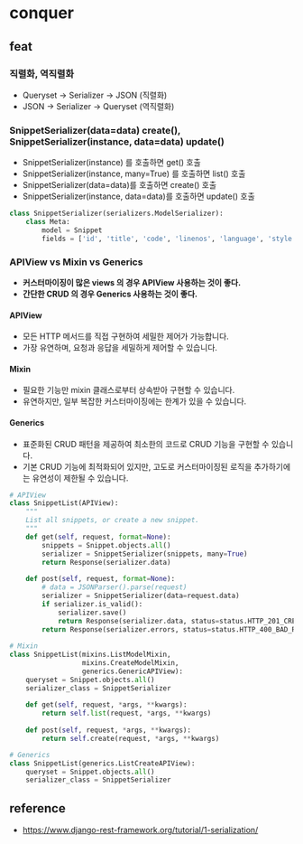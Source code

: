 # conquer

## feat

### 직렬화, 역직렬화
  - Queryset -> Serializer -> JSON (직렬화)
  - JSON -> Serializer -> Queryset (역직렬화)
### SnippetSerializer(data=data) create(), SnippetSerializer(instance, data=data) update()
  - SnippetSerializer(instance) 를 호출하면 get() 호출
  - SnippetSerializer(instance, many=True) 를 호출하면 list() 호출
  - SnippetSerializer(data=data)를 호출하면 create() 호출
  - SnippetSerializer(instance, data=data)를 호출하면 update() 호출
```python
class SnippetSerializer(serializers.ModelSerializer):
    class Meta:
        model = Snippet
        fields = ['id', 'title', 'code', 'linenos', 'language', 'style']
```
### APIView vs Mixin vs Generics
- **커스터마이징이 많은 views 의 경우 APIView 사용하는 것이 좋다.**
- **간단한 CRUD 의 경우 Generics 사용하는 것이 좋다.**
#### APIView
  - 모든 HTTP 메서드를 직접 구현하여 세밀한 제어가 가능합니다.
  - 가장 유연하며, 요청과 응답을 세밀하게 제어할 수 있습니다.
#### Mixin
  - 필요한 기능만 mixin 클래스로부터 상속받아 구현할 수 있습니다.
  - 유연하지만, 일부 복잡한 커스터마이징에는 한계가 있을 수 있습니다.
#### Generics
  - 표준화된 CRUD 패턴을 제공하여 최소한의 코드로 CRUD 기능을 구현할 수 있습니다.
  - 기본 CRUD 기능에 최적화되어 있지만, 고도로 커스터마이징된 로직을 추가하기에는 유연성이 제한될 수 있습니다.
```python
# APIView
class SnippetList(APIView):
    """
    List all snippets, or create a new snippet.
    """
    def get(self, request, format=None):
        snippets = Snippet.objects.all()
        serializer = SnippetSerializer(snippets, many=True)
        return Response(serializer.data)
    
    def post(self, request, format=None):
        # data = JSONParser().parse(request)
        serializer = SnippetSerializer(data=request.data)
        if serializer.is_valid():
            serializer.save()
            return Response(serializer.data, status=status.HTTP_201_CREATED)
        return Response(serializer.errors, status=status.HTTP_400_BAD_REQUEST)
  
# Mixin
class SnippetList(mixins.ListModelMixin, 
                  mixins.CreateModelMixin, 
                  generics.GenericAPIView):
    queryset = Snippet.objects.all()
    serializer_class = SnippetSerializer
    
    def get(self, request, *args, **kwargs):
        return self.list(request, *args, **kwargs)
    
    def post(self, request, *args, **kwargs):
        return self.create(request, *args, **kwargs)

# Generics
class SnippetList(generics.ListCreateAPIView):
    queryset = Snippet.objects.all()
    serializer_class = SnippetSerializer
```

## reference

- https://www.django-rest-framework.org/tutorial/1-serialization/
